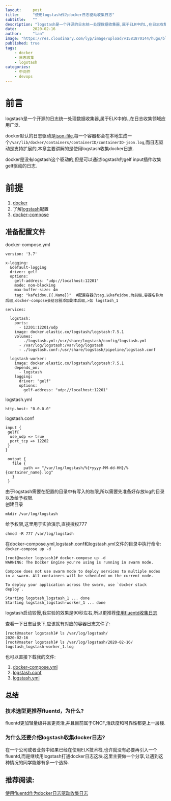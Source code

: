```yaml
---
layout:     post 
title:      "使用logstash作为docker日志驱动收集日志"
subtitle:   ""
description: "logstash是一个开源的日志统一处理数据收集器,属于ELK中的L,在日志收集领域应用广泛."  
date:       2020-02-16
author:     "lan"
image: "https://res.cloudinary.com/lyp/image/upload/v1581870144/hugo/blog.github.io/macbook-pro-beside-dslr-camera-and-mug-3568521.jpg"
published: true
tags: 
    - docker
    - 日志收集
    - logstash
categories: 
    - 中间件
    - devops
---
```



# 前言  
logstash是一个开源的日志统一处理数据收集器,属于ELK中的L,在日志收集领域应用广泛.  

docker默认的日志驱动是[json-file](https://docs.docker.com/config/containers/logging/json-file/),每一个容器都会在本地生成一个``/var/lib/docker/containers/containerID/containerID-json.log``,而日志驱动是支持扩展的,本章主要讲解的是使用logstash收集docker日志.  

docker是没有logstash这个驱动的,但是可以通过logstash的gelf input插件收集gelf驱动的日志.  

# 前提

1. [docker](https://www.docker.com/get-started)  
2. 了解[logstash](https://www.elastic.co/guide/en/logstash/current/index.html)配置  
3. [docker-compose](https://docs.docker.com/compose/reference/overview/)  

##  准备配置文件    

docker-compose.yml  
```
version: '3.7'

x-logging:
  &default-logging
  driver: gelf
  options:
    gelf-address: "udp://localhost:12201"
    mode: non-blocking
    max-buffer-size: 4m
    tag: "kafeidou.{{.Name}}"  #配置容器的tag,以kafeidou.为前缀,容器名称为后缀,docker-compose会给容器添加副本后缀,>如 logstash_1

services:

  logstash:
    ports:
      - 12201:12201/udp
    image: docker.elastic.co/logstash/logstash:7.5.1
    volumes:
      - ./logstash.yml:/usr/share/logstash/config/logstash.yml
      - /var/log/logstash:/var/log/logstash
      - ./logstash.conf:/usr/share/logstash/pipeline/logstash.conf

  logstash-worker:
    image: docker.elastic.co/logstash/logstash:7.5.1
    depends_on:
      - logstash
    logging:
      driver: "gelf"
      options:
        gelf-address: "udp://localhost:12201"
```  

logstash.yml
```
http.host: "0.0.0.0"
```  

logstash.conf
```
input {
 gelf{
  use_udp => true
  port_tcp => 12202
 }
}

 output {
   file {
        path => "/var/log/logstash/%{+yyyy-MM-dd-HH}/%{container_name}.log"
   }
 }
```  



由于logstash需要在配置的目录中有写入的权限,所以需要先准备好存放log的目录以及给予权限.  
创建目录
```
mkdir /var/log/logstash
```  
给予权限,这里用于实验演示,直接授权777  
```
chmod -R 777 /var/log/logstash
```  

在docker-compose.yml,logstash.conf和logstash.yml文件的目录中执行命令:  
``
docker-compose up -d
``  

```
[root@master logstash]# docker-compose up -d
WARNING: The Docker Engine you're using is running in swarm mode.

Compose does not use swarm mode to deploy services to multiple nodes in a swarm. All containers will be scheduled on the current node.

To deploy your application across the swarm, use `docker stack deploy`.

Starting logstash_logstash_1 ... done
Starting logstash_logstash-worker_1 ... done
```  

logstash启动较慢,我实验的效果是90秒左右,所以更推荐[使用fluentd收集日志](https://liangyuanpeng.com/post/docker-log-driver-fluentd/)

查看一下日志目录下,应该就有对应的容器日志文件了:  
```
[root@master logstash]# ls /var/log/logstash/
2020-02-16
[root@master logstash]# ls /var/log/logstash/2020-02-16/
logstash_logstash-worker_1.log
```  


也可以直接下载我的文件:  
1. [docker-compose.yml](https://res.cloudinary.com/lyp/raw/upload/v1581868906/hugo/blog.github.io/ELK/docker-compose.yml)
2. [logstash.conf](https://res.cloudinary.com/lyp/raw/upload/v1581868906/hugo/blog.github.io/ELK/logstash.conf)
3. [logstash.yml](https://res.cloudinary.com/lyp/raw/upload/v1581868942/hugo/blog.github.io/ELK/logstash.yml)  

## 总结  

### 技术选型更推荐fluentd，为什么?  

fluentd更加轻量级并且更灵活,并且目前属于CNCF,活跃度和可靠性都更上一层楼.  

### 为什么还要介绍logstash收集docker日志?

在一个公司或者业务中如果已经在使用ELK技术栈,也许就没有必要再引入一个fluentd,而是继续用logstash打通docker日志这块.这里主要做一个分享,让遇到这种情况的同学能够有多一个选择.   

## 推荐阅读:  

[使用fluentd作为docker日志驱动收集日志](https://liangyuanpeng.com/post/docker-log-driver-fluentd/)